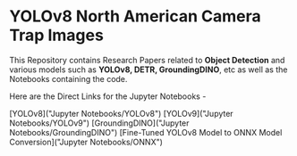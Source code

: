 # YOLOv8 North American Camera Trap Images

This Repository contains Research Papers related to **Object Detection** and various models such as **YOLOv8, DETR, GroundingDINO**, etc as well as the Notebooks containing the code.

Here are the Direct Links for the Jupyter Notebooks -

[YOLOv8]("Jupyter Notebooks/YOLOv8")
[YOLOv9]("Jupyter Notebooks/YOLOv9")
[GroundingDINO]("Jupyter Notebooks/GroundingDINO")
[Fine-Tuned YOLOv8 Model to ONNX Model Conversion]("Jupyter Notebooks/ONNX")
